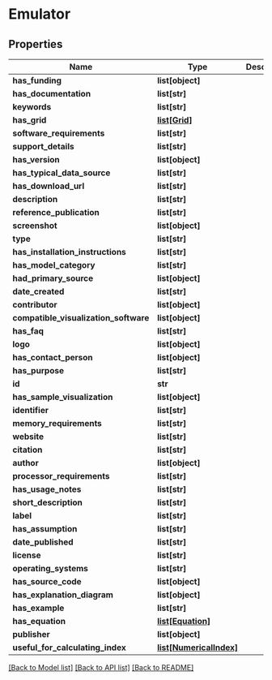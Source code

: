 # Emulator

## Properties
Name | Type | Description | Notes
------------ | ------------- | ------------- | -------------
**has_funding** | **list[object]** |  | [optional] 
**has_documentation** | **list[str]** |  | [optional] 
**keywords** | **list[str]** |  | [optional] 
**has_grid** | [**list[Grid]**](Grid.md) |  | [optional] 
**software_requirements** | **list[str]** |  | [optional] 
**support_details** | **list[str]** |  | [optional] 
**has_version** | **list[object]** |  | [optional] 
**has_typical_data_source** | **list[str]** |  | [optional] 
**has_download_url** | **list[str]** |  | [optional] 
**description** | **list[str]** |  | [optional] 
**reference_publication** | **list[str]** |  | [optional] 
**screenshot** | **list[object]** |  | [optional] 
**type** | **list[str]** |  | [optional] 
**has_installation_instructions** | **list[str]** |  | [optional] 
**has_model_category** | **list[str]** |  | [optional] 
**had_primary_source** | **list[object]** |  | [optional] 
**date_created** | **list[str]** |  | [optional] 
**contributor** | **list[object]** |  | [optional] 
**compatible_visualization_software** | **list[object]** |  | [optional] 
**has_faq** | **list[str]** |  | [optional] 
**logo** | **list[object]** |  | [optional] 
**has_contact_person** | **list[object]** |  | [optional] 
**has_purpose** | **list[str]** |  | [optional] 
**id** | **str** |  | [optional] 
**has_sample_visualization** | **list[object]** |  | [optional] 
**identifier** | **list[str]** |  | [optional] 
**memory_requirements** | **list[str]** |  | [optional] 
**website** | **list[str]** |  | [optional] 
**citation** | **list[str]** |  | [optional] 
**author** | **list[object]** |  | [optional] 
**processor_requirements** | **list[str]** |  | [optional] 
**has_usage_notes** | **list[str]** |  | [optional] 
**short_description** | **list[str]** |  | [optional] 
**label** | **list[str]** |  | [optional] 
**has_assumption** | **list[str]** |  | [optional] 
**date_published** | **list[str]** |  | [optional] 
**license** | **list[str]** |  | [optional] 
**operating_systems** | **list[str]** |  | [optional] 
**has_source_code** | **list[object]** |  | [optional] 
**has_explanation_diagram** | **list[object]** |  | [optional] 
**has_example** | **list[str]** |  | [optional] 
**has_equation** | [**list[Equation]**](Equation.md) |  | [optional] 
**publisher** | **list[object]** |  | [optional] 
**useful_for_calculating_index** | [**list[NumericalIndex]**](NumericalIndex.md) |  | [optional] 

[[Back to Model list]](../#documentation-for-models) [[Back to API list]](../#documentation-for-api-endpoints) [[Back to README]](../)


